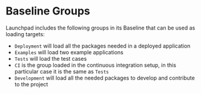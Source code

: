 # Baseline Groups

Launchpad includes the following groups in its Baseline that can be used as
loading targets:

- `Deployment` will load all the packages needed in a deployed application
- `Examples` will load two example applications
- `Tests` will load the test cases
- `CI` is the group loaded in the continuous integration setup, in this
  particular case it is the same as `Tests`
- `Development` will load all the needed packages to develop and contribute to
  the project
